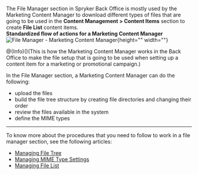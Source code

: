 The File Manager section in Spryker Back Office is mostly used by the Marketing Content Manager to download different types of files that are going to be used in the **Content Management > Content Items** section to create **File List** content items.
</br>**Standardized flow of actions for a Marketing Content Manager**
![File Manager - Marketing Content Manager](https://spryker.s3.eu-central-1.amazonaws.com/docs/User+Guides/Back+Office+User+Guides/File+Manager/file-manager-section.png){height="" width=""}

@(Info)()(This is how the Marketing Content Manager works in the Back Office to make the file setup that is going to be used when setting up a content item for a marketing or promotional campaign.)

In the File Manager section, a Marketing Content Manager can do the following:

* upload the files
* build the file tree structure by creating file directories and changing their order
* review the files available in the system
* define the MIME types
***
To know more about the procedures that you need to follow to work in a file manager section, see the following articles:
* [Managing File Tree](https://documentation.spryker.com/v1/docs/managing-file-tree)
* [Managing MIME Type Settings](https://documentation.spryker.com/v1/docs/managing-mime-type-settings)
* [Managing File List](https://documentation.spryker.com/v1/docs/managing-file-list)